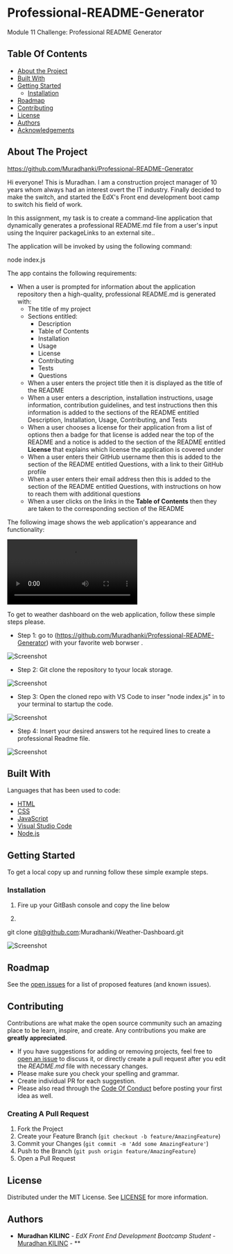 # Professional-README-Generator
Module 11 Challenge: Professional README Generator


## Table Of Contents

* [About the Project](#about-the-project)
* [Built With](#built-with)
* [Getting Started](#getting-started)
  * [Installation](#installation)
* [Roadmap](#roadmap)
* [Contributing](#contributing)
* [License](#license)
* [Authors](#authors)
* [Acknowledgements](#acknowledgements)

## About The Project


https://github.com/Muradhanki/Professional-README-Generator

Hi everyone! This is Muradhan. I am a construction project manager of 10 years whom always had an interest overt the IT industry. Finally decided to make the switch, and started the EdX's Front end development boot camp to switch his field of work. 

In this assignment, my task is to create a command-line application that dynamically generates a professional README.md file from a user's input using the Inquirer packageLinks to an external site.. 

The application will be invoked by using the following command:

node index.js

The app contains the following requirements:


* When a user is prompted for information about the application repository then a high-quality, professional README.md is generated with:
    * The title of my project 
    * Sections entitled:
      * Description 
      * Table of Contents 
      * Installation 
      * Usage 
      * License 
      * Contributing 
      * Tests 
      * Questions
    * When a user enters the project title then it is displayed as the title of the README
    * When a user enters a description, installation instructions, usage information, contribution guidelines, and test instructions then this information is added to the sections of the README entitled Description, Installation, Usage, Contributing, and Tests
    * When a user chooses a license for their application from a list of options then a badge for that license is added near the top of the README and a notice is added to the section of the README entitled **License** that explains which license the application is covered under
    * When a user enters their GitHub username then this is added to the section of the README entitled Questions, with a link to their GitHub profile
    * When a user enters their email address then this is added to the section of the README entitled Questions, with instructions on how to reach them with additional questions
    * When a user clicks on the links in the **Table of Contents** then they are taken to the corresponding section of the README

The following image shows the web application's appearance and functionality:

![Take me through video of the application.](https://github.com/Muradhanki/Professional-README-Generator/blob/main/images/Readme_guide.webm)

To get to weather dashboard on the web application, follow these simple steps please.

* Step 1: go to   (https://github.com/Muradhanki/Professional-README-Generator) with your favorite web borwser .

![Screenshot](https://github.com/Muradhanki/Professional-README-Generator/blob/main/images/terminal%20screenshot.jpg "Web application Screen Shot")

* Step 2: Git clone the repository to tyour locak storage.

![Screenshot](https://github.com/Muradhanki/Professional-README-Generator/blob/main/images/terminal%20screenshot.jpg "Web application Screen Shot")

* Step 3: Open the cloned repo with VS Code to inser "node index.js" in to your terminal to startup the code.

![Screenshot](https://github.com/Muradhanki/Professional-README-Generator/blob/main/images/terminal%20screenshot.jpg "Web application Screen Shot")

* Step 4: Insert your desired answers tot he required lines to create a professional Readme file.

![Screenshot](https://github.com/Muradhanki/Professional-README-Generator/blob/main/images/terminal%20screenshot.jpg "Web application Screen Shot")



## Built With

Languages that has been used to code:

* [HTML]()
* [CSS]()
* [JavaScript]()
* [Visual Studio Code](https://code.visualstudio.com/)
* [Node.js]()


## Getting Started

To get a local copy up and running follow these simple example steps.

### Installation

1. Fire up your GitBash console and copy the line below

2. 
git clone git@github.com:Muradhanki/Weather-Dashboard.git

![Screenshot](https://github.com/Muradhanki/Weather-Dashboard/blob/main/assets/images/git%20bash%20screen%20grab.jpg "Git Bash Installation")

## Roadmap

See the [open issues](https://github.com/Muradhanki/Weather-Dashboard/issues) for a list of proposed features (and known issues).

## Contributing

Contributions are what make the open source community such an amazing place to be learn, inspire, and create. Any contributions you make are **greatly appreciated**.
* If you have suggestions for adding or removing projects, feel free to [open an issue](https://github.com/Muradhanki/Weather-Dashboard/issues/new/choose) to discuss it, or directly create a pull request after you edit the *README.md* file with necessary changes.
* Please make sure you check your spelling and grammar.
* Create individual PR for each suggestion.
* Please also read through the [Code Of Conduct](https://muradhanki.github.io/Weather-Dashboard/blob/main/CODE_OF_CONDUCT.md) before posting your first idea as well.

### Creating A Pull Request

1. Fork the Project
2. Create your Feature Branch (`git checkout -b feature/AmazingFeature`)
3. Commit your Changes (`git commit -m 'Add some AmazingFeature'`)
4. Push to the Branch (`git push origin feature/AmazingFeature`)
5. Open a Pull Request

## License

Distributed under the MIT License. See [LICENSE](https://github.com/Muradhanki/Weather-Dashboard/blob/main/LICENSE) for more information.

## Authors

* **Muradhan KILINC** - *EdX Front End Development Bootcamp Student* - [Muradhan KILINC](https://github.com/Muradhanki) - **
